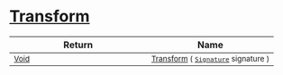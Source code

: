 # [Transform](./UniformScale-100663845.md)



| Return | Name | 
| --- | --- | 
| <sub>[Void](https://docs.microsoft.com/en-us/dotnet/api/System.Void)</sub><img width=200/>| <sub>[Transform](./UniformScale-100663845.md) ( [`Signature`](./../../../../Signature.md) signature )</sub>| <br>


